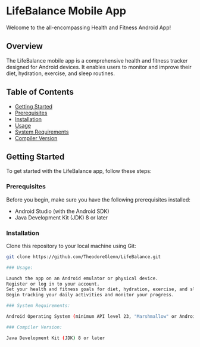 # LifeBalance Mobile App

Welcome to the all-encompassing Health and Fitness Android App!

## Overview

The LifeBalance mobile app is a comprehensive health and fitness tracker designed for Android devices. It enables users to monitor and improve their diet, hydration, exercise, and sleep routines.

## Table of Contents

- [Getting Started](#getting-started)
- [Prerequisites](#prerequisites)
- [Installation](#installation)
- [Usage](#usage)
- [System Requirements](#system-requirements)
- [Compiler Version](#compiler-version)

## Getting Started

To get started with the LifeBalance app, follow these steps:

### Prerequisites

Before you begin, make sure you have the following prerequisites installed:

- Android Studio (with the Android SDK)
- Java Development Kit (JDK) 8 or later

### Installation

Clone this repository to your local machine using Git:

   ```bash
   git clone https://github.com/TheodoreGlenn/LifeBalance.git

### Usage:

Launch the app on an Android emulator or physical device.
Register or log in to your account.
Set your health and fitness goals for diet, hydration, exercise, and sleep.
Begin tracking your daily activities and monitor your progress.

### System Requirements:

Android Operating System (minimum API level 23, "Marshmallow" or Android 6.0)

### Compiler Version:

Java Development Kit (JDK) 8 or later
